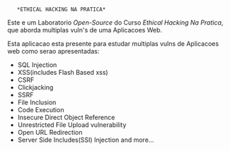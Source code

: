        *ETHICAL HACKING NA PRATICA*
Este e um Laboratorio *Open-Source* do Curso *Ethical Hacking Na Pratica*, que aborda multiplas vuln's de uma Aplicacoes Web.   

Esta aplicacao esta presente para estudar multiplas vulns de Aplicacoes web como serao apresentadas:
* SQL Injection
* XSS(includes Flash Based xss)
* CSRF
* Clickjacking
* SSRF
* File Inclusion
* Code Execution
* Insecure Direct Object Reference
* Unrestricted File Upload vulnerability
* Open URL Redirection
* Server Side Includes(SSI) Injection
and more...

